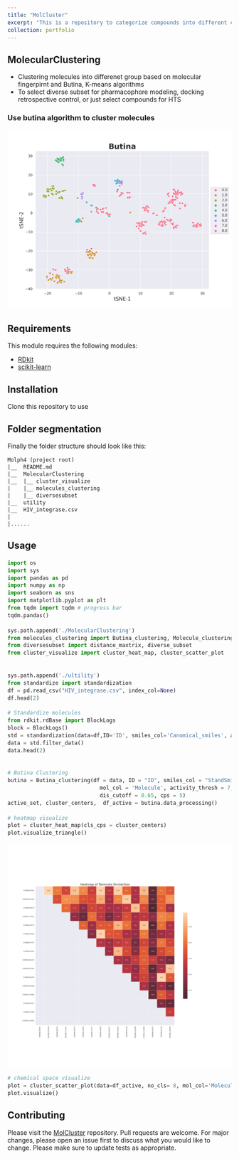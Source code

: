 ```yaml
---
title: "MolCluster"
excerpt: "This is a repository to categorize compounds into different clusters<br/><img src='/images/MolCluster/Butina.png'>"
collection: portfolio
---
```



## MolecularClustering 
- Clustering molecules into differenet group based on molecular fingerpirnt and  Butina, K-means algorithms
- To select diverse subset for pharmacophore modeling, docking retrospective control, or just select compounds for HTS

### Use butina algorithm to cluster molecules

<img src='/images/MolCluster/Butina.png'>



## Requirements

This module requires the following modules:

- [RDkit](https://www.rdkit.org/)
- [scikit-learn](https://scikit-learn.org/stable/)

## Installation
Clone this repository to use

## Folder segmentation

Finally the folder structure should look like this:

    Molph4 (project root)
    |__  README.md
    |__  MolecularClustering
    |__  |__ cluster_visualize 
    |    |__ molecules_clustering
    |    |__ diversesubset
    |__  utility
    |__  HIV_integrase.csv
    |    
    |......
## Usage

```python
import os
import sys
import pandas as pd
import numpy as np
import seaborn as sns
import matplotlib.pyplot as plt
from tqdm import tqdm # progress bar
tqdm.pandas()

sys.path.append('./MolecularClustering')
from molecules_clustering import Butina_clustering, Molecule_clustering
from diversesubset import distance_maxtrix, diverse_subset
from cluster_visualize import cluster_heat_map, cluster_scatter_plot


sys.path.append('./ultility')
from standardize import standardization
df = pd.read_csv("HIV_integrase.csv", index_col=None)
df.head(2)

# Standardize molecules
from rdkit.rdBase import BlockLogs
block = BlockLogs()
std = standardization(data=df,ID='ID', smiles_col='Canomical_smiles', active_col='Activity', ro5 =4)
data = std.filter_data()
data.head(2)


# Butina Clustering
butina = Butina_clustering(df = data, ID = "ID", smiles_col = "StandSmiles", active_col = 'Activity', 
                             mol_col = 'Molecule', activity_thresh = 7, radius= 2, nBits = 2048, 
                             dis_cutoff = 0.65, cps = 5)
active_set, cluster_centers,  df_active = butina.data_processing()

# heatmap visualize
plot = cluster_heat_map(cls_cps = cluster_centers)
plot.visualize_triangle()
```

<img src='/images/MolCluster/HeatmapSimilarities.png'>

```python
# chemical space visualize
plot = cluster_scatter_plot(data=df_active, no_cls= 8, mol_col='Molecule', algo = 'Butina',cluster_col='Cluster',)
plot.visualize()

```

## Contributing

Please visit the [MolCluster](https://github.com/TieuLongPhan/MolecularClustering) repository.
Pull requests are welcome. For major changes, please open an issue first to discuss what you would like to change. Please make sure to update tests as appropriate.

